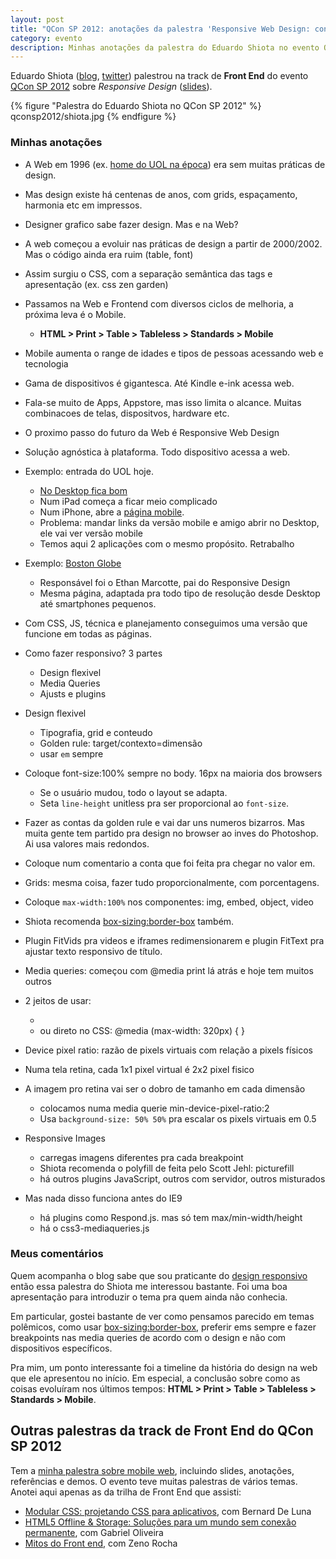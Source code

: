 ```yaml
---
layout: post
title: "QCon SP 2012: anotações da palestra 'Responsive Web Design: conteúdo em todos devices' do Eduardo Shiota"
category: evento
description: Minhas anotações da palestra do Eduardo Shiota no evento QCon SP 2012
---
```


Eduardo Shiota ([blog](http://www.eshiota.com/), [twitter](https://twitter.com/shiota)) palestrou na track de **Front End** do evento [QCon SP 2012](http://www.qconsp.com/) sobre *Responsive Design* ([slides](http://www.slideshare.net/eshiota/responsive-web-design-e-a-ubiquidade-da-web)).

{% figure "Palestra do Eduardo Shiota no QCon SP 2012" %}
	qconsp2012/shiota.jpg
{% endfigure %}

### Minhas anotações

- A Web em 1996 (ex. [home do UOL na época](http://web.archive.org/web/19961223175947/http://uol.com.br/)) era sem muitas práticas de design.
- Mas design existe há centenas de anos, com grids, espaçamento, harmonia etc em impressos.
- Designer grafico sabe fazer design. Mas e na Web?
- A web começou a evoluir nas práticas de design a partir de 2000/2002. Mas o código ainda era ruim (table, font)
- Assim surgiu o CSS, com a separação semântica das tags e apresentação (ex. css zen garden)
- Passamos na Web e Frontend com diversos ciclos de melhoria, a próxima leva é o Mobile.
    * **HTML > Print > Table > Tableless > Standards > Mobile**


- Mobile aumenta o range de idades e tipos de pessoas acessando web e tecnologia
- Gama de dispositivos é gigantesca. Até Kindle e-ink acessa web.
- Fala-se muito de Apps, Appstore, mas isso limita o alcance. Muitas combinacoes de telas, dispositvos, hardware etc.
- O proximo passo do futuro da Web é Responsive Web Design
- Solução agnóstica à plataforma. Todo dispositivo acessa a web.
- Exemplo: entrada do UOL hoje.
	* [No Desktop fica bom](http://www.uol.com.br)
	* Num iPad começa a ficar meio complicado
	* Num iPhone, abre a [página mobile](http://m.uol.com.br).
	* Problema: mandar links da versão mobile e amigo abrir no Desktop, ele vai ver versão mobile
	* Temos aqui 2 aplicações com o mesmo propósito. Retrabalho
- Exemplo: [Boston Globe](http://www.bostonglobe.com)
	* Responsável foi o Ethan Marcotte, pai do Responsive Design
	* Mesma página, adaptada pra todo tipo de resolução desde Desktop até smartphones pequenos.


- Com CSS, JS, técnica e planejamento conseguimos uma versão que funcione em todas as páginas.
- Como fazer responsivo? 3 partes
	* Design flexivel
	* Media Queries
	* Ajusts e plugins
- Design flexivel
	* Tipografia, grid e conteudo
	* Golden rule: target/contexto=dimensão
	* usar `em` sempre
- Coloque font-size:100% sempre no body. 16px na maioria dos browsers
	* Se o usuário mudou, todo o layout se adapta.
	* Seta `line-height` unitless pra ser proporcional ao `font-size`.
- Fazer as contas da golden rule e vai dar uns numeros bizarros. Mas muita gente tem partido pra design no browser ao inves do Photoshop. Ai usa valores mais redondos.
- Coloque num comentario a conta que foi feita pra chegar no valor em.


- Grids: mesma coisa, fazer tudo proporcionalmente, com porcentagens.
- Coloque `max-width:100%` nos componentes: img, embed, object, video
- Shiota recomenda [box-sizing:border-box](/css-box-sizing-border-box/) também.
- Plugin FitVids pra videos e iframes redimensionarem e plugin FitText pra ajustar texto responsivo de título.
- Media queries: começou com @media print lá atrás e hoje tem muitos outros
- 2 jeitos de usar:
	* <link rel="stylesheet" href="estilo.css" media="(max-width: 700px)">
	* ou direto no CSS: @media (max-width: 320px) { }
- Device pixel ratio: razão de pixels virtuais com relação a pixels físicos
- Numa tela retina, cada 1x1 pixel virtual é 2x2 pixel fisico
- A imagem pro retina vai ser o dobro de tamanho em cada dimensão
	* colocamos numa media querie min-device-pixel-ratio:2
	* Usa `background-size: 50% 50%` pra escalar os pixels virtuais em 0.5
- Responsive Images
	* carregas imagens diferentes pra cada breakpoint
	* Shiota recomenda o polyfill de <picture> feita pelo Scott Jehl: picturefill
	* há outros plugins JavaScript, outros com servidor, outros misturados
- Mas nada disso funciona antes do IE9
	* há plugins como Respond.js. mas só tem max/min-width/height 
	* há o css3-mediaqueries.js

### Meus comentários

Quem acompanha o blog sabe que sou praticante do [design responsivo](/responsive-web-design/) então essa palestra do Shiota me interessou bastante. Foi uma boa apresentação para introduzir o tema pra quem ainda não conhecia.

Em particular, gostei bastante de ver como pensamos parecido em temas polêmicos, como usar [box-sizing:border-box](/css-box-sizing-border-box/), preferir ems sempre e fazer breakpoints nas media queries de acordo com o design e não com dispositivos específicos.

Pra mim, um ponto interessante foi a timeline da história do design na web que ele apresentou no início. Em especial, a conclusão sobre como as coisas evoluíram nos últimos tempos: **HTML > Print > Table > Tableless > Standards > Mobile**.

## Outras palestras da track de Front End do QCon SP 2012

Tem a [minha palestra sobre mobile web](/palestra-mobile-web/), incluindo slides, anotações, referências e demos. O evento teve muitas palestras de vários temas. Anotei aqui apenas as da trilha de Front End que assisti:

* [Modular CSS: projetando CSS para aplicativos](/qconsp-modular-css-bernard-de-luna/), com Bernard De Luna
* [HTML5 Offline & Storage: Soluções para um mundo sem conexão permanente](/qconsp-html5-offline-storage-gabriel-oliveira/), com Gabriel Oliveira
* [Mitos do Front end](/qconsp-mitos-frontend-zeno-rocha/), com Zeno Rocha

